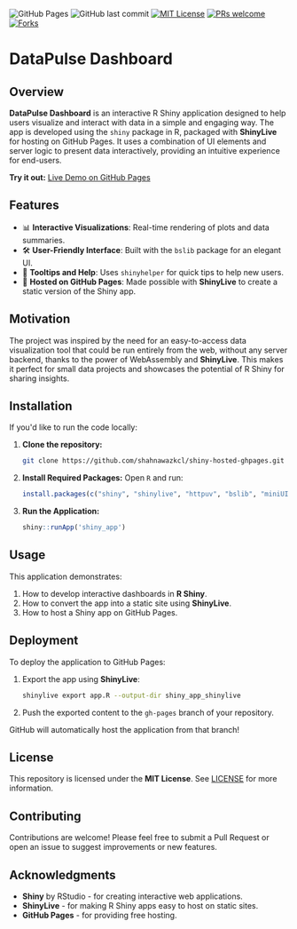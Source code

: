 ![GitHub Pages](https://img.shields.io/badge/github-pages-active)
![GitHub last commit](https://img.shields.io/github/last-commit/shahnawazkcl/shiny-hosted-ghpages)
[![MIT License](https://img.shields.io/badge/License-MIT%20License-orange)](https://opensource.org/license/mit)
[![PRs welcome](https://img.shields.io/badge/Prs-welcome-brightgreen)](https://github.com/shahnawazkcl/shiny-hosted-ghpages/pulls)
[![Forks](https://img.shields.io/github/forks/shahnawazkcl/shiny-hosted-ghpages)](https://github.com/shahnawazkcl/shiny-hosted-ghpages/network)

# DataPulse Dashboard

## Overview
**DataPulse Dashboard** is an interactive R Shiny application designed to help users visualize and interact with data in a simple and engaging way. The app is developed using the `shiny` package in R, packaged with **ShinyLive** for hosting on GitHub Pages. It uses a combination of UI elements and server logic to present data interactively, providing an intuitive experience for end-users. 

**Try it out:** [Live Demo on GitHub Pages](https://shahnawazkcl.github.io/shiny-hosted-ghpages)

## Features
- 📊 **Interactive Visualizations**: Real-time rendering of plots and data summaries.
- 🛠️ **User-Friendly Interface**: Built with the `bslib` package for an elegant UI.
- 📝 **Tooltips and Help**: Uses `shinyhelper` for quick tips to help new users.
- 🚀 **Hosted on GitHub Pages**: Made possible with **ShinyLive** to create a static version of the Shiny app.

## Motivation
The project was inspired by the need for an easy-to-access data visualization tool that could be run entirely from the web, without any server backend, thanks to the power of WebAssembly and **ShinyLive**. This makes it perfect for small data projects and showcases the potential of R Shiny for sharing insights.

## Installation
If you'd like to run the code locally:

1. **Clone the repository:**
   ```sh
   git clone https://github.com/shahnawazkcl/shiny-hosted-ghpages.git
   ```
2. **Install Required Packages:**
   Open `R` and run:
   ```r
   install.packages(c("shiny", "shinylive", "httpuv", "bslib", "miniUI", "shinyhelper"))
   ```
3. **Run the Application:**
   ```r
   shiny::runApp('shiny_app')
   ```

## Usage
This application demonstrates:
1. How to develop interactive dashboards in **R Shiny**.
2. How to convert the app into a static site using **ShinyLive**.
3. How to host a Shiny app on GitHub Pages.

## Deployment
To deploy the application to GitHub Pages:
1. Export the app using **ShinyLive**:
   ```sh
   shinylive export app.R --output-dir shiny_app_shinylive
   ```
2. Push the exported content to the `gh-pages` branch of your repository.

GitHub will automatically host the application from that branch!

## License
This repository is licensed under the **MIT License**. See [LICENSE](LICENSE) for more information.

## Contributing
Contributions are welcome! Please feel free to submit a Pull Request or open an issue to suggest improvements or new features.

## Acknowledgments
- **Shiny** by RStudio - for creating interactive web applications.
- **ShinyLive** - for making R Shiny apps easy to host on static sites.
- **GitHub Pages** - for providing free hosting.
